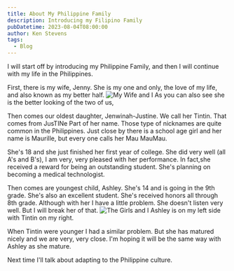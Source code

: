 ```yaml
---
title: About My Philippine Family
description: Introducing my Filipino Family
pubDatetime: 2023-08-04T08:00:00
author: Ken Stevens
tags:
  - Blog
---
```


I will start off by introducing my Philippine Family,
and then I will continue with my life in the Philippines.

First, there is my wife, Jenny. She is my one and only, the love of my life, and also known as my better half.
<img src="/images/MyWifeandI.jpg" alt="My Wife and I">
As you can also see she is the better looking of the two of us,

Then comes our oldest daughter, Jenwinah-Justine.
We call her Tintin. That comes from JusTINe Part of her name. Those type of nicknames are quite common in the Philippines. Just close by there is a school age girl and her name is Maurille, but every one calls her Mau MauMau.

She's 18 and she just finished her first year of college. She did very well (all A's and B's), I am very, very pleased with her performance. In fact,she received a reward for being an outstanding student. She's planning on becoming a medical technologist.

Then comes are youngest child, Ashley. She's 14 and is going in the 9th grade. She's also an excellent student. She's received honors all through 8th grade.
Although with her I have a little problem. She doesn't listen very well. But I will break her of that.
<img src="/images/TheGirlsandI.jpg" alt="The Girls and I">
Ashley is on my left side with Tintin on my right.

When Tintin were younger I had a similar problem. But she has matured nicely and we are very, very close. I'm hoping it will be the same way with Ashley as she mature.

Next time I'll talk about adapting to the Philippine culture.
